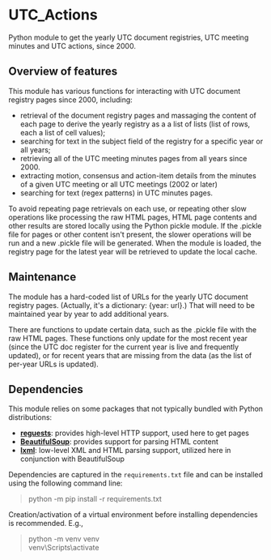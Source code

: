 # UTC_Actions

Python module to get the yearly UTC document registries, UTC meeting minutes and UTC actions, since 2000.

## Overview of features

This module has various functions for interacting with UTC document registry pages since 2000, including:
- retrieval of the document registry pages and massaging the content of each page to derive the yearly registry as a a list of lists (list of rows, each a list of cell values);
- searching for text in the subject field of the registry for a specific year or all years;
- retrieving all of the UTC meeting minutes pages from all years since 2000.
- extracting motion, consensus and action-item details from the minutes of a given UTC meeting or all UTC meetings (2002 or later)
- searching for text (regex patterns) in UTC minutes pages.

To avoid repeating page retrievals on each use, or repeating other slow operations like processing the raw HTML pages, HTML page contents and other results are stored locally using the Python pickle module. If the .pickle file for pages or other content isn't present, the slower operations will be run and a new .pickle file will be generated. When the module is loaded, the registry page for the latest year will be retrieved to update the local cache.


## Maintenance

The module has a hard-coded list of URLs for the yearly UTC document registry pages. (Actually, it's a dictionary: {year: url}.) That will need to be maintained year by year to add additional years.

There are functions to update certain data, such as the .pickle file with the raw HTML pages. These functions only update for the most recent year (since the UTC doc register for the current year is live and frequently updated), or for recent years that are missing from the data (as the list of per-year URLs is updated).

## Dependencies

This module relies on some packages that not typically bundled with Python distributions:

* [**reguests**](https://requests.readthedocs.io/en/master/): provides high-level HTTP support, used here to get pages
* [**BeautifulSoup**](https://www.crummy.com/software/BeautifulSoup/): provides support for parsing HTML content
* [**lxml**](https://lxml.de/): low-level XML and HTML parsing support, utilized here in conjunction with BeautifulSoup

Dependencies are captured in the `requirements.txt` file and can be installed using the following command line:

> python -m pip install -r requirements.txt

Creation/activation of a virtual environment before installing dependencies is recommended. E.g.,

>python -m venv venv  
>venv\Scripts\activate
